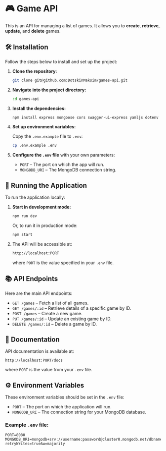 # 🎮 Game API

This is an API for managing a list of games. It allows you to **create**, **retrieve**, **update**, and **delete** games.

## 🛠️ Installation

Follow the steps below to install and set up the project:

1. **Clone the repository:**

   ```bash
   git clone git@github.com:DotskinMaksim/games-api.git
   ```

2. **Navigate into the project directory:**

   ```bash
   cd games-api
   ```

3. **Install the dependencies:**

   ```bash
   npm install express mongoose cors swagger-ui-express yamljs dotenv
   ```

4. **Set up environment variables:**

   Copy the `.env.example` file to `.env`:

   ```bash
   cp .env.example .env
   ```

5. **Configure the `.env` file** with your own parameters:

    - `PORT` – The port on which the app will run.
    - `MONGODB_URI` – The MongoDB connection string.

## 🚀 Running the Application

To run the application locally:

1. **Start in development mode:**

   ```bash
   npm run dev
   ```

   Or, to run it in production mode:

   ```bash
   npm start
   ```

2. The API will be accessible at:

   ```bash
   http://localhost:PORT
   ```

   where `PORT` is the value specified in your `.env` file.

## 📚 API Endpoints

Here are the main API endpoints:

- `GET /games` – Fetch a list of all games.
- `GET /games/:id` – Retrieve details of a specific game by ID.
- `POST /games` – Create a new game.
- `PUT /games/:id` – Update an existing game by ID.
- `DELETE /games/:id` – Delete a game by ID.

## 📖 Documentation

API documentation is available at:

```
http://localhost:PORT/docs
```

where `PORT` is the value from your `.env` file.

## ⚙️ Environment Variables

These environment variables should be set in the `.env` file:

- `PORT` – The port on which the application will run.
- `MONGODB_URI` – The connection string for your MongoDB database.

### Example `.env` file:

```env
PORT=8080
MONGODB_URI=mongodb+srv://username:password@cluster0.mongodb.net/dbname?retryWrites=true&w=majority
```
